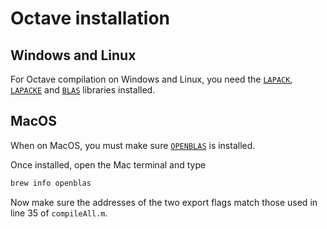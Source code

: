 # Octave installation

## Windows and Linux
For Octave compilation on Windows and Linux, you need the [`LAPACK`](https://www.netlib.org/lapack/), [`LAPACKE`](https://www.netlib.org/lapack/lapacke.html) and [`BLAS`](https://www.netlib.org/blas/) libraries installed.

## MacOS
When on MacOS, you must make sure [`OPENBLAS`](https://formulae.brew.sh/formula/openblas) is installed.

Once installed, open the Mac terminal and type
```bash
brew info openblas
```
Now make sure the addresses of the two export flags match those used in line 35 of `compileAll.m`.